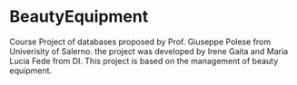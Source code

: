# BeautyEquipment
Course Project of databases proposed by Prof. Giuseppe Polese from Univerisity of Salerno.
the project was developed by Irene Gaita and Maria Lucia Fede from DI. This project is based on the management of beauty equipment.
